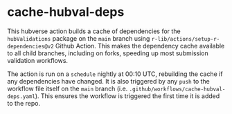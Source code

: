 # cache-hubval-deps


This hubverse action builds a cache of dependencies for the `hubValidations` package on the `main` branch using `r-lib/actions/setup-r-dependencies@v2` Github Action. This makes the dependency cache available to all child branches, including on forks, speeding up most submission validation workflows. 

The action is run on a `schedule` nightly at 00:10 UTC, rebuilding the cache if any dependencies have changed.
It is also triggered by any `push` to the workflow file itself on the `main` branch  (i.e. `.github/workflows/cache-hubval-deps.yaml`). This ensures the workflow is triggered the first time it is added to the repo.
